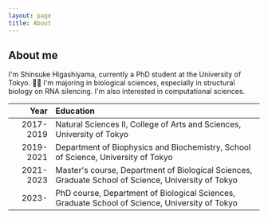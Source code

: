 ```yaml
---
layout: page
title: About
---
```


## About me
I'm Shinsuke Higashiyama, currently a PhD student at the University of Tokyo. :man_student:
I'm majoring in biological sciences, especially in structural biology on RNA silencing.
I'm also interested in computational sciences.

|Year|Education|
|---:|:---|
|2017-2019|Natural Sciences II, College of Arts and Sciences, University of Tokyo|
|2019-2021|Department of Biophysics and Biochemistry, School of Science, University of Tokyo|
|2021-2023|Master's course, Department of Biological Sciences, Graduate School of Science, University of Tokyo|
|2023-|PhD course, Department of Biological Sciences, Graduate School of Science, University of Tokyo|
